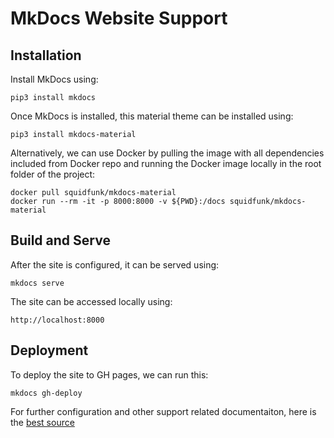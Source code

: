# MkDocs Website Support

## Installation

Install MkDocs using:

    pip3 install mkdocs

Once MkDocs is installed, this material theme can be installed using:

    pip3 install mkdocs-material

Alternatively, we can use Docker by pulling the image with all dependencies included from Docker repo and running the Docker image locally in the root folder of the project:

    docker pull squidfunk/mkdocs-material
    docker run --rm -it -p 8000:8000 -v ${PWD}:/docs squidfunk/mkdocs-material

## Build and Serve

After the site is configured, it can be served using:

    mkdocs serve

The site can be accessed locally using:

    http://localhost:8000

## Deployment
To deploy the site to GH pages, we can run this:

    mkdocs gh-deploy

For further configuration and other support related documentaiton, here is the [best source](https://squidfunk.github.io/mkdocs-material/getting-started/)
